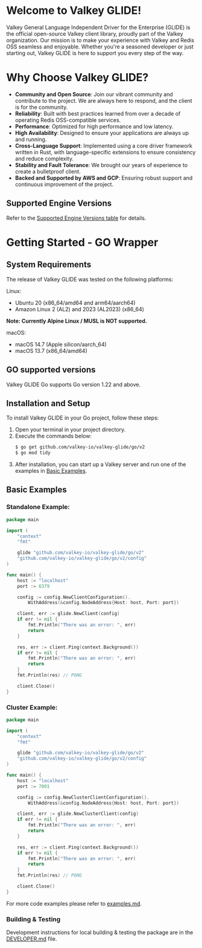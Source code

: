 # Welcome to Valkey GLIDE!

Valkey General Language Independent Driver for the Enterprise (GLIDE) is the official open-source Valkey client library, proudly part of the Valkey organization. Our mission is to make your experience with Valkey and Redis OSS seamless and enjoyable. Whether you're a seasoned developer or just starting out, Valkey GLIDE is here to support you every step of the way.

# Why Choose Valkey GLIDE?

- **Community and Open Source**: Join our vibrant community and contribute to the project. We are always here to respond, and the client is for the community.
- **Reliability**: Built with best practices learned from over a decade of operating Redis OSS-compatible services.
- **Performance**: Optimized for high performance and low latency.
- **High Availability**: Designed to ensure your applications are always up and running.
- **Cross-Language Support**: Implemented using a core driver framework written in Rust, with language-specific extensions to ensure consistency and reduce complexity.
- **Stability and Fault Tolerance**: We brought our years of experience to create a bulletproof client.
- **Backed and Supported by AWS and GCP**: Ensuring robust support and continuous improvement of the project.

## Supported Engine Versions

Refer to the [Supported Engine Versions table](https://github.com/valkey-io/valkey-glide/blob/main/README.md#supported-engine-versions) for details.

# Getting Started - GO Wrapper

## System Requirements

The release of Valkey GLIDE was tested on the following platforms:

Linux:

-   Ubuntu 20 (x86_64/amd64 and arm64/aarch64)
-   Amazon Linux 2 (AL2) and 2023 (AL2023) (x86_64)

**Note: Currently Alpine Linux / MUSL is NOT supported.**

macOS:

- macOS 14.7 (Apple silicon/aarch_64)
- macOS 13.7 (x86_64/amd64)

## GO supported versions

Valkey GLIDE Go supports Go version 1.22 and above.

## Installation and Setup

To install Valkey GLIDE in your Go project, follow these steps:

1. Open your terminal in your project directory.
2. Execute the commands below:
    ```bash
    $ go get github.com/valkey-io/valkey-glide/go/v2
    $ go mod tidy
    ```
3. After installation, you can start up a Valkey server and run one of the examples in [Basic Examples](#basic-examples).


## Basic Examples


### Standalone Example:

```go
package main

import (
	"context"
	"fmt"

	glide "github.com/valkey-io/valkey-glide/go/v2"
	"github.com/valkey-io/valkey-glide/go/v2/config"
)

func main() {
	host := "localhost"
	port := 6379

	config := config.NewClientConfiguration().
		WithAddress(&config.NodeAddress{Host: host, Port: port})

	client, err := glide.NewClient(config)
	if err != nil {
		fmt.Println("There was an error: ", err)
		return
	}

	res, err := client.Ping(context.Background())
	if err != nil {
		fmt.Println("There was an error: ", err)
		return
	}
	fmt.Println(res) // PONG

	client.Close()
}
```

### Cluster Example:

```go
package main

import (
	"context"
	"fmt"

	glide "github.com/valkey-io/valkey-glide/go/v2"
	"github.com/valkey-io/valkey-glide/go/v2/config"
)

func main() {
	host := "localhost"
	port := 7001

	config := config.NewClusterClientConfiguration().
		WithAddress(&config.NodeAddress{Host: host, Port: port})

	client, err := glide.NewClusterClient(config)
	if err != nil {
		fmt.Println("There was an error: ", err)
		return
	}

	res, err := client.Ping(context.Background())
	if err != nil {
		fmt.Println("There was an error: ", err)
		return
	}
	fmt.Println(res) // PONG

	client.Close()
}
```

For more code examples please refer to [examples.md](examples/examples.md).

### Building & Testing

Development instructions for local building & testing the package are in the [DEVELOPER.md](DEVELOPER.md) file.
